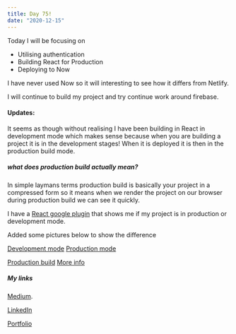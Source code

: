 ```yaml
---
title: Day 75!
date: "2020-12-15"
---
```



Today I will be focusing on 

- Utilising authentication
- Building React for Production
- Deploying to Now

I have never used Now so it will interesting to see how it differs from Netlify.

I will continue to build my project and try continue work around firebase.



#### Updates:

It seems as though without realising I have been building in React in development mode which makes sense because when you are building a project it is in the development stages! When it is deployed it is then in the production build mode.

##### what does production build actually mean?

In simple laymans terms production build is basically your project in a compressed form so it means when we render the project on our browser  during production build we can see it quickly.

I have a [React google plugin](https://chrome.google.com/webstore/detail/react-developer-tools/fmkadmapgofadopljbjfkapdkoienihi) that shows me if my project is in production or development mode. 

Added some pictures below to show the difference 

[Development mode](./dev.png)
[Production mode](./production.png)

[Production build](https://create-react-app.dev/docs/production-build/)
[More info](https://stackoverflow.com/questions/48151128/difference-between-production-and-development-build-in-reactjs#:~:text=The%20production%20build%2C%20on%20the,you're%20loading%20with%20Webpack.)





##### My links 
[Medium](https://medium.com/@kalemajoanna).

[LinkedIn](https://www.linkedin.com/in/joanna-e-kalema-a5a5b4136/)

[Portfolio](https://joannathedeveloper.netlify.app/)



